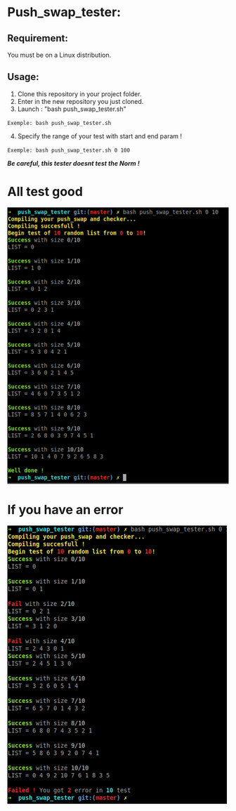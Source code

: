# **Push_swap_tester:** 
## Requirement:
You must be on a Linux distribution.
## Usage:
1) Clone this repository in your project folder.
2) Enter in the new repository you just cloned.
3) Launch : "bash push_swap_tester.sh"

`Exemple: bash push_swap_tester.sh`

4) Specify the range of your test with start and end param !

`Exemple: bash push_swap_tester.sh 0 100`

***Be careful, this tester doesnt test the Norm !***
# **All test good** 
![good_image](img/push_swap_testeur_good.png)

# **If you have an error** 
![bad_image](img/push_swap_testeur_bad.png)
